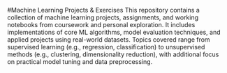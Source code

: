 #Machine Learning Projects & Exercises
This repository contains a collection of machine learning projects, assignments, and working notebooks from coursework and personal exploration. It includes implementations of core ML algorithms, model evaluation techniques, and applied projects using real-world datasets. Topics covered range from supervised learning (e.g., regression, classification) to unsupervised methods (e.g., clustering, dimensionality reduction), with additional focus on practical model tuning and data preprocessing.
